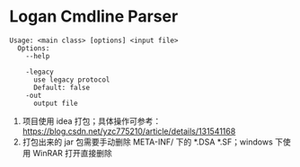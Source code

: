 # Logan Cmdline Parser

```shell
Usage: <main class> [options] <input file>
  Options:
    --help

    -legacy
      use legacy protocol
      Default: false
    -out
      output file

```

1. 项目使用 idea 打包；具体操作可参考：https://blog.csdn.net/yzc775210/article/details/131541168
2. 打包出来的 jar 包需要手动删除 META-INF/ 下的 *.DSA *.SF；windows 下使用 WinRAR 打开直接删除